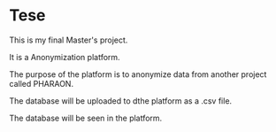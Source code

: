 # Tese

This is my final Master's project.

It is a Anonymization platform.

The purpose of the platform is to anonymize data from another project called PHARAON.

The database will be uploaded to dthe platform as a .csv file.

The database will be seen in the platform.


